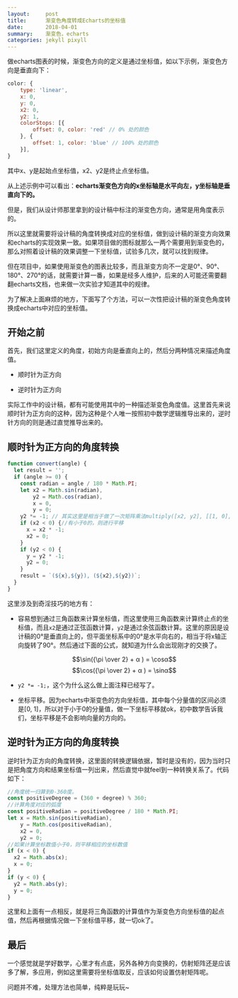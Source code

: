 ```yaml
---
layout:     post
title:      渐变色角度转成Echarts的坐标值
date:       2018-04-01
summary:    渐变色，echarts
categories: jekyll pixyll
---
```


做echarts图表的时候，渐变色方向的定义是通过坐标值，如以下示例，渐变色方向是垂直向下：

``` javascript
color: {
    type: 'linear',
    x: 0,
    y: 0,
    x2: 0,
    y2: 1,
    colorStops: [{
        offset: 0, color: 'red' // 0% 处的颜色
    }, {
        offset: 1, color: 'blue' // 100% 处的颜色
    }],
}
```

其中x、y是起始点坐标值，x2、y2是终止点坐标值。

从上述示例中可以看出：**echarts渐变色方向的x坐标轴是水平向左，y坐标轴是垂直向下的。**

但是，我们从设计师那里拿到的设计稿中标注的渐变色方向，通常是用角度表示的。

所以这里就需要将设计稿的角度转换成对应的坐标值，做到设计稿的渐变方向效果和echarts的实现效果一致。如果项目做的图标就那么一两个需要用到渐变色的，那么对照着设计稿的效果调整一下坐标值，试验多几次，就可以找到规律。

但在项目中，如果使用渐变色的图表比较多，而且渐变方向不一定是0°、90°、180°、270°的话，就需要计算一番，如果是经多人维护，后来的人可能还需要翻翻echarts文档，也来做一次实验才知道其中的规律。

为了解决上面麻烦的地方，下面写了个方法，可以一次性把设计稿的渐变色角度转换成echarts中对应的坐标值。

## 开始之前

首先，我们这里定义的角度，初始方向是垂直向上的，然后分两种情况来描述角度值。

- 顺时针为正方向

- 逆时针为正方向

实际工作中的设计稿，都有可能使用其中的一种描述渐变色角度值。这里首先来说顺时针为正方向的这种，因为这种是个人唯一按照初中数学逻辑推导出来的，逆时针方向的则是通过直觉推导出来的。

## 顺时针为正方向的角度转换

``` javascript
function convert(angle) {
  let result = '';
  if (angle >= 0) {
    const radian = angle / 180 * Math.PI;
    let x2 = Math.sin(radian),
        y2 = Math.cos(radian),
        x = 0,
        y = 0;
    y2 *= -1; // 其实这里是相当于做了一次矩阵乘法multiply([x2, y2], [[1, 0], [0, -1]]), 一个1x2矩阵和2x2矩阵相乘。这个矩阵比较特殊，有效操作只有y2值，所以代码做了简化
    if (x2 < 0) {//有小于0的，则进行平移
      x = x2 * -1;
      x2 = 0;
    }
    if (y2 < 0) {
      y = y2 * -1;
      y2 = 0;
    }
    result = `(${x},${y}), (${x2},${y2})`;
  }
}
```

这里涉及到奇淫技巧的地方有：

- 容易想到通过三角函数来计算坐标值，而这里使用三角函数来计算终止点的坐标值，而且`x2`是通过正弦函数计算，`y2`是通过余弦函数计算。这里的原因是设计稿的0°是垂直向上的，但平面坐标系中的0°是水平向右的，相当于将x轴正向旋转了90°。然后通过下面的公式，就知道为什么会出现刚才的交换了。

  $$\sin({\pi \over 2} + α ) = \cosα$$
  $$\cos({\pi \over 2} + α ) = \sinα$$

- `y2 *= -1;`，这个为什么这么做上面注释已经写了。

- 坐标平移。因为echarts中渐变色的方向坐标值，其中每个分量值的区间必须是[0, 1]，所以对于小于0的分量值，做一下坐标平移就ok，初中数学告诉我们，坐标平移是不会影响向量的方向的。

## 逆时针为正方向的角度转换

逆时针为正方向的角度转换，这里面的转换逻辑依据，暂时是没有的，因为当时只是把角度方向和结果坐标值一列出来，然后直觉中就feel到一种转换关系了。代码如下：

``` javascript
//角度统一归算到0-360度。
const positiveDegree = (360 + degree) % 360;
//计算角度对应的弧度
const positiveRadian = positiveDegree / 180 * Math.PI;
let x = Math.sin(positiveRadian),
    y = Math.cos(positiveRadian),
    x2 = 0,
    y2 = 0;
//如果计算坐标数值小于0，则平移相应的坐标数值
if (x < 0) {
  x2 = Math.abs(x);
  x = 0;
}
if (y < 0) {
  y2 = Math.abs(y);
  y = 0;
}
```

这里和上面有一点相反，就是将三角函数的计算值作为渐变色方向坐标值的起点值，然后再根据情况做一下坐标值平移，就一切ok了。

## 最后

一个感觉就是学好数学，心里才有点底，另外各种方向变换的，仿射矩阵还是应该多了解，多应用，例如这里需要将坐标值取反，应该如何设置仿射矩阵呢。

问题并不难，处理方法也简单，纯粹是玩玩~




